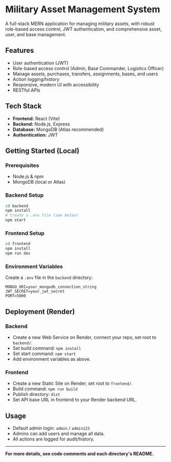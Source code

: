 # Military Asset Management System

A full-stack MERN application for managing military assets, with robust role-based access control, JWT authentication, and comprehensive asset, user, and base management.

## Features
- User authentication (JWT)
- Role-based access control (Admin, Base Commander, Logistics Officer)
- Manage assets, purchases, transfers, assignments, bases, and users
- Action logging/history
- Responsive, modern UI with accessibility
- RESTful APIs

## Tech Stack
- **Frontend:** React (Vite)
- **Backend:** Node.js, Express
- **Database:** MongoDB (Atlas recommended)
- **Authentication:** JWT

## Getting Started (Local)

### Prerequisites
- Node.js & npm
- MongoDB (local or Atlas)

### Backend Setup
```bash
cd backend
npm install
# Create a .env file (see below)
npm start
```

### Frontend Setup
```bash
cd frontend
npm install
npm run dev
```

### Environment Variables
Create a `.env` file in the `backend` directory:
```
MONGO_URI=your_mongodb_connection_string
JWT_SECRET=your_jwt_secret
PORT=5000
```

## Deployment (Render)

### Backend
- Create a new Web Service on Render, connect your repo, set root to `backend/`.
- Set build command: `npm install`
- Set start command: `npm start`
- Add environment variables as above.

### Frontend
- Create a new Static Site on Render, set root to `frontend/`.
- Build command: `npm run build`
- Publish directory: `dist`
- Set API base URL in frontend to your Render backend URL.

## Usage
- Default admin login: `admin` / `admin123`
- Admins can add users and manage all data.
- All actions are logged for audit/history.

---

**For more details, see code comments and each directory's README.** 